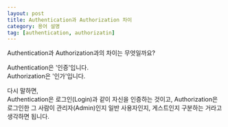 ```yaml
---
layout: post
title: Authentication과 Authorization 차이
category: 용어 설명
tag: [authentication, authorizatin]
---
```


Authentication과 Authorization과의 차이는 무엇일까요?

Authentication은 '인증'입니다.  
Authorization은 '인가'입니다.

다시 말하면,  
Authentication은 로그인(Login)과 같이 자신을 인증하는 것이고,
Authorization은 로그인한 그 사람이 관리자(Admin)인지 일반 사용자인지, 
게스트인지 구분하는 거라고 생각하면 됩니다.

